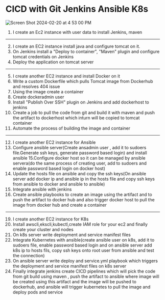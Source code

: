 # CICD with Git Jenkins Ansible K8s
![Screen Shot 2024-02-20 at 4 53 00 PM](https://github.com/tspoorthyreddy/CICD-with-Git-Jenkins-Ansible-K8s/assets/93954534/083df7f7-c511-4207-9624-e275531833bd)

1. I create an Ec2 instance with user data to install Jenkins, maven
-------------------------------------------------------------------------------------------------------------------------------------------------------
2. I create an EC2 instance install java and configure tomcat on it.
3. On Jenkins install a "Deploy to container", "Maven" plugin and configure tomcat credentials on Jenkins
4. Deploy the application on tomcat server
-------------------------------------------------------------------------------------------------------------------------------------------------------
5. I create another EC2 instance and install Docker on it
6. Write a custom Dockerfile which pulls Tomcat image from Dockerhub and resolves 404 issue
7. Using the image create a container
8. Create dockeradmin user
9. Install "Publish Over SSH" plugin on Jenkins and add dockerhost to jenkins
10. Create a job to pull the code from git and build it with maven and push the artifact to dockerhost which inturn will be copied to tomcat container
11. Automate the process of building the image and container
-------------------------------------------------------------------------------------------------------------------------------------------------------
12. I create another EC2 instance for Ansible
13. Configure ansible server(Create ansadmin user , add it to sudoers file.Generate ssh keys, generate password based login) and install ansible
15.Configure docker host so it can be managed by ansible servera(do the same process of creating user, add to sudoers and enable password based login on docker host)
16. Update the hosts file on ansible and copy the ssh keys(On ansible server add docker ip and ansible ip in the hosts file and copy ssh keys from ansible to docker and ansible to ansible)
17. Integrate ansible with jenkins
18. Create ansible playbooks to create an image using the artifact and to push the artifact to docker hub and also trigger docker host to pull the image from docker hub and create a container
-------------------------------------------------------------------------------------------------------------------------------------------------------
19. I create another EC2 instance for K8s
20. Install awscli,ekscli,kubectl,create IAM role for your ec2 and finally create your cluster and nodes
21. On k8s server write deployment and service manifest files
22. Integrate Kubernetes with ansible(create ansible user on k8s, add it to sudoers file, enable password based login and on ansible server add k8s ip to hosts fils, copy ssh keys onto root user from ansible and test the connection)
23. On ansible server write deploy and service.yml playbook which triggers the deployment and service manifest files on k8s server
24. Finally integrate jenkins create CICD pipelines which will pick the code from git build using maven , push the artifact to ansible where image will be created using this artifact and the image will be pushed to dockerhub, and ansible will trigger kubernetes to pull the image and deploy pods and service
